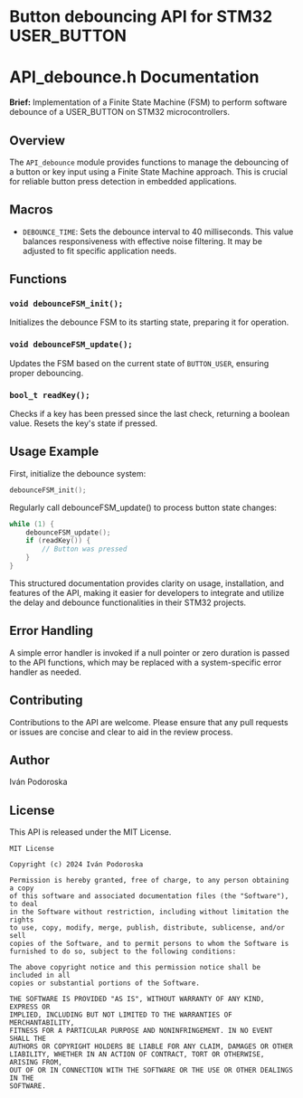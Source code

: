 # Button debouncing API for STM32 USER_BUTTON

# API_debounce.h Documentation

**Brief:** Implementation of a Finite State Machine (FSM) to perform software debounce of a USER_BUTTON on STM32 microcontrollers.

## Overview

The `API_debounce` module provides functions to manage the debouncing of a button or key input using a Finite State Machine approach. This is crucial for reliable button press detection in embedded applications.

## Macros

- `DEBOUNCE_TIME`: Sets the debounce interval to 40 milliseconds. This value balances responsiveness with effective noise filtering. It may be adjusted to fit specific application needs.

## Functions

### `void debounceFSM_init();`

Initializes the debounce FSM to its starting state, preparing it for operation.

### `void debounceFSM_update();`

Updates the FSM based on the current state of `BUTTON_USER`, ensuring proper debouncing.

### `bool_t readKey();`

Checks if a key has been pressed since the last check, returning a boolean value. Resets the key's state if pressed.

## Usage Example

First, initialize the debounce system:

```c
debounceFSM_init();
```

Regularly call debounceFSM_update() to process button state changes:

```c
while (1) {
    debounceFSM_update();
    if (readKey()) {
        // Button was pressed
    }
}
```
This structured documentation provides clarity on usage, installation, and features of the API, making it easier for developers to integrate and utilize the delay and debounce functionalities in their STM32 projects.

## Error Handling
A simple error handler is invoked if a null pointer or zero duration is passed to the API functions, which may be replaced with a system-specific error handler as needed.

## Contributing
Contributions to the API are welcome. Please ensure that any pull requests or issues are concise and clear to aid in the review process.

## Author
Iván Podoroska

## License
This API is released under the MIT License.

```license
MIT License

Copyright (c) 2024 Iván Podoroska

Permission is hereby granted, free of charge, to any person obtaining a copy
of this software and associated documentation files (the "Software"), to deal
in the Software without restriction, including without limitation the rights
to use, copy, modify, merge, publish, distribute, sublicense, and/or sell
copies of the Software, and to permit persons to whom the Software is
furnished to do so, subject to the following conditions:

The above copyright notice and this permission notice shall be included in all
copies or substantial portions of the Software.

THE SOFTWARE IS PROVIDED "AS IS", WITHOUT WARRANTY OF ANY KIND, EXPRESS OR
IMPLIED, INCLUDING BUT NOT LIMITED TO THE WARRANTIES OF MERCHANTABILITY,
FITNESS FOR A PARTICULAR PURPOSE AND NONINFRINGEMENT. IN NO EVENT SHALL THE
AUTHORS OR COPYRIGHT HOLDERS BE LIABLE FOR ANY CLAIM, DAMAGES OR OTHER
LIABILITY, WHETHER IN AN ACTION OF CONTRACT, TORT OR OTHERWISE, ARISING FROM,
OUT OF OR IN CONNECTION WITH THE SOFTWARE OR THE USE OR OTHER DEALINGS IN THE
SOFTWARE.
```